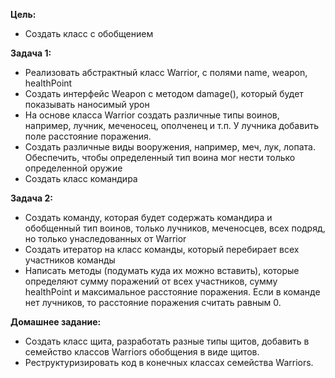 **Цель:** 
* Создать класс с обобщением

**Задача 1:**

* Реализовать абстрактный класс Warrior, с полями name, weapon, healthPoint
* Создать интерфейс Weapon с методом damage(), который будет показывать наносимый урон
* На основе класса Warrior создать различные типы воинов, например, лучник, меченосец, ополченец и т.п. У лучника добавить поле расстояние поражения. 
* Создать различные виды вооружения, например, меч, лук, лопата. Обеспечить, чтобы определенный тип воина мог нести только определенной оружие
* Создать класс командира

**Задача 2:**

* Создать команду, которая будет содержать командира и обобщенный тип воинов, только лучников, меченосцев, всех подряд, но только унаследованных от Warrior
* Создать итератор на класс команды, который перебирает всех участников команды
* Написать методы (подумать куда их можно вставить), которые определяют сумму поражений от всех участников, сумму healthPoint и максимальное расстояние поражения. Если в команде нет лучников, то расстояние поражения считать равным 0.

**Домашнее задание:**

* Создать класс щита, разработать разные типы щитов, добавить в семейство классов Warriors обобщения в виде щитов. 
* Реструктуризировать код в конечных классах семейства Warriors.